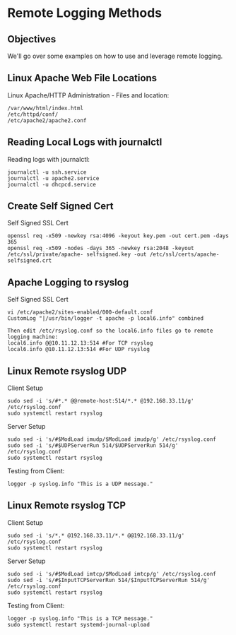 # Remote Logging Methods

## Objectives

We'll go over some examples on how to use and leverage remote logging.

## Linux Apache Web File Locations

Linux Apache/HTTP Administration - Files and location:

```text
/var/www/html/index.html
/etc/httpd/conf/
/etc/apache2/apache2.conf
```

## Reading Local Logs with journalctl

Reading logs with journalctl:

```text
journalctl -u ssh.service
journalctl -u apache2.service
journalctl -u dhcpcd.service
```

## Create Self Signed Cert

Self Signed SSL Cert

```text
openssl req -x509 -newkey rsa:4096 -keyout key.pem -out cert.pem -days 365
openssl req -x509 -nodes -days 365 -newkey rsa:2048 -keyout /etc/ssl/private/apache- selfsigned.key -out /etc/ssl/certs/apache-selfsigned.crt
```

## Apache Logging to rsyslog

Self Signed SSL Cert

```text
vi /etc/apache2/sites-enabled/000-default.conf
CustomLog "|/usr/bin/logger -t apache -p local6.info" combined

Then edit /etc/rsyslog.conf so the local6.info files go to remote logging machine:
local6.info @@10.11.12.13:514 #For TCP rsyslog
local6.info @10.11.12.13:514 #For UDP rsyslog
```

## Linux Remote rsyslog UDP

Client Setup

```text
sudo sed -i 's/#*.* @@remote-host:514/*.* @192.168.33.11/g' /etc/rsyslog.conf
sudo systemctl restart rsyslog
```

Server Setup

```text
sudo sed -i 's/#$ModLoad imudp/$ModLoad imudp/g' /etc/rsyslog.conf
sudo sed -i 's/#$UDPServerRun 514/$UDPServerRun 514/g' /etc/rsyslog.conf
sudo systemctl restart rsyslog
```

Testing from Client:

```text
logger -p syslog.info "This is a UDP message."
```

## Linux Remote rsyslog TCP

Client Setup

```text
sudo sed -i 's/*.* @192.168.33.11/*.* @@192.168.33.11/g' /etc/rsyslog.conf
sudo systemctl restart rsyslog
```

Server Setup

```text
sudo sed -i 's/#$ModLoad imtcp/$ModLoad imtcp/g' /etc/rsyslog.conf
sudo sed -i 's/#$InputTCPServerRun 514/$InputTCPServerRun 514/g' /etc/rsyslog.conf
sudo systemctl restart rsyslog
```

Testing from Client:

```text
logger -p syslog.info "This is a TCP message."
sudo systemctl restart systemd-journal-upload
```

